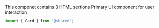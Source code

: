 <!-- README.md -->


This componet contains 3 HTML sections
Primary UI component for user interaction

```js
import { Card } from "@shared";
```

